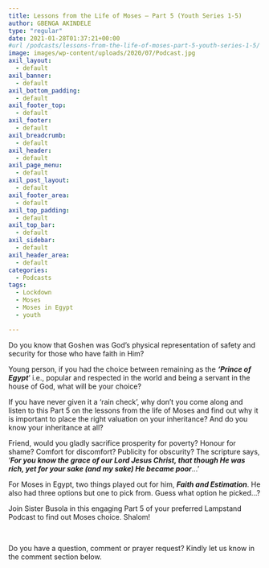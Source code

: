```yaml
---
title: Lessons from the Life of Moses – Part 5 (Youth Series 1-5)
author: GBENGA AKINDELE
type: "regular"
date: 2021-01-28T01:37:21+00:00
#url /podcasts/lessons-from-the-life-of-moses-part-5-youth-series-1-5/
image: images/wp-content/uploads/2020/07/Podcast.jpg
axil_layout:
  - default
axil_banner:
  - default
axil_bottom_padding:
  - default
axil_footer_top:
  - default
axil_footer:
  - default
axil_breadcrumb:
  - default
axil_header:
  - default
axil_page_menu:
  - default
axil_post_layout:
  - default
axil_footer_area:
  - default
axil_top_padding:
  - default
axil_top_bar:
  - default
axil_sidebar:
  - default
axil_header_area:
  - default
categories:
  - Podcasts
tags:
  - Lockdown
  - Moses
  - Moses in Egypt
  - youth

---
```

Do you know that Goshen was God&#8217;s physical representation of safety and security for those who have faith in Him?

Young person, if you had the choice between remaining as the **_&#8216;Prince of Egypt_**&#8216; i.e., popular and respected in the world and being a servant in the house of God, what will be your choice?

If you have never given it a ‘rain check’, why don’t you come along and listen to this Part 5 on the lessons from the life of Moses and find out why it is important to place the right valuation on your inheritance? And do you know your inheritance at all?

Friend, would you gladly sacrifice prosperity for poverty? Honour for shame? Comfort for discomfort? Publicity for obscurity? The scripture says, ‘**_For you know the grace of our Lord Jesus Christ, that though He was rich, yet for your sake (and my sake) He became poor_**…’

For Moses in Egypt, two things played out for him, **_Faith and Estimation_**. He also had three options but one to pick from. Guess what option he picked…?

Join Sister Busola in this engaging Part 5 of your preferred Lampstand Podcast to find out Moses choice. Shalom!



&nbsp;

Do you have a question, comment or prayer request? Kindly let us know in the comment section below.